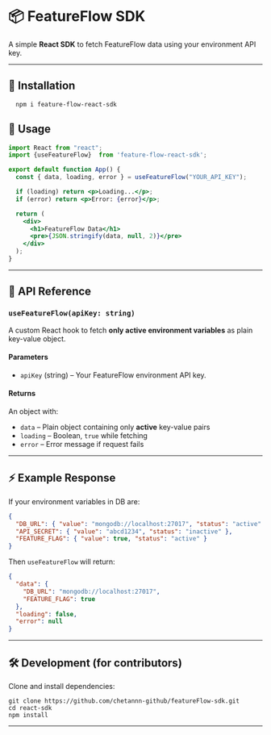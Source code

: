 # 📦 FeatureFlow SDK

A simple **React SDK** to fetch FeatureFlow data using your environment API key.

---

## 🚀 Installation

```
  npm i feature-flow-react-sdk
```



## 🔧 Usage

```jsx
import React from "react";
import {useFeatureFlow}  from 'feature-flow-react-sdk';

export default function App() {
  const { data, loading, error } = useFeatureFlow("YOUR_API_KEY");

  if (loading) return <p>Loading...</p>;
  if (error) return <p>Error: {error}</p>;

  return (
    <div>
      <h1>FeatureFlow Data</h1>
      <pre>{JSON.stringify(data, null, 2)}</pre>
    </div>
  );
}
```

---

## 📘 API Reference

### `useFeatureFlow(apiKey: string)`

A custom React hook to fetch **only active environment variables** as plain key-value object.

#### Parameters
- `apiKey` (string) – Your FeatureFlow environment API key.

#### Returns
An object with:
- `data` – Plain object containing only **active** key-value pairs  
- `loading` – Boolean, `true` while fetching  
- `error` – Error message if request fails  

---

## ⚡ Example Response

If your environment variables in DB are:

```json
{
  "DB_URL": { "value": "mongodb://localhost:27017", "status": "active" },
  "API_SECRET": { "value": "abcd1234", "status": "inactive" },
  "FEATURE_FLAG": { "value": true, "status": "active" }
}
```

Then `useFeatureFlow` will return:

```json
{
  "data": {
    "DB_URL": "mongodb://localhost:27017",
    "FEATURE_FLAG": true
  },
  "loading": false,
  "error": null
}
```

---

## 🛠 Development (for contributors)

Clone and install dependencies:

```
git clone https://github.com/chetannn-github/featureFlow-sdk.git
cd react-sdk
npm install
```

---

